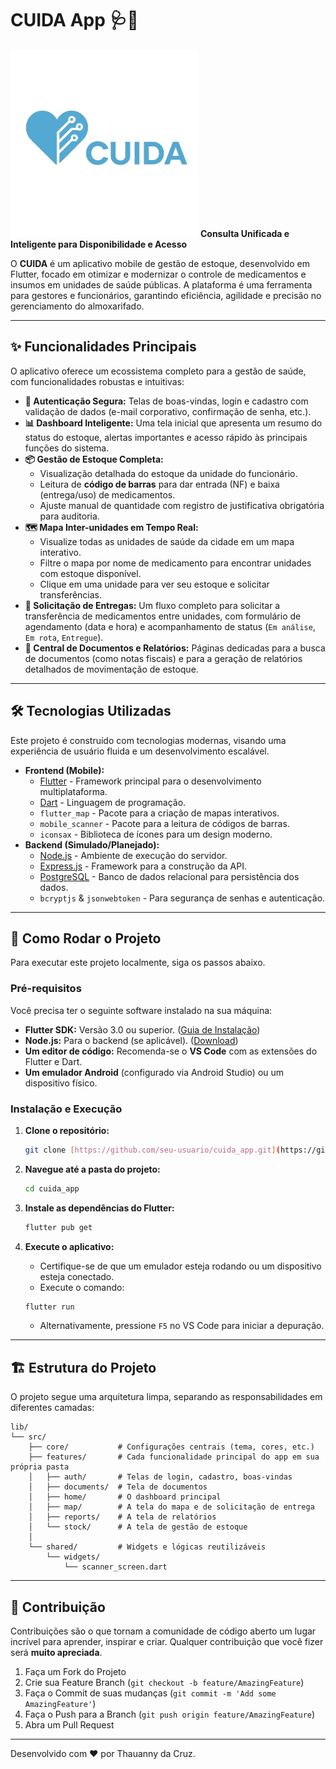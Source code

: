 # CUIDA App 🩺💙

<img src="assets/images/logo.png" alt="Logo do CUIDA" width="300"/> **Consulta Unificada e Inteligente para Disponibilidade e Acesso**

O **CUIDA** é um aplicativo mobile de gestão de estoque, desenvolvido em Flutter, focado em otimizar e modernizar o controle de medicamentos e insumos em unidades de saúde públicas. A plataforma é uma ferramenta para gestores e funcionários, garantindo eficiência, agilidade e precisão no gerenciamento do almoxarifado.

---

## ✨ Funcionalidades Principais

O aplicativo oferece um ecossistema completo para a gestão de saúde, com funcionalidades robustas e intuitivas:

* **📱 Autenticação Segura:** Telas de boas-vindas, login e cadastro com validação de dados (e-mail corporativo, confirmação de senha, etc.).
* **📊 Dashboard Inteligente:** Uma tela inicial que apresenta um resumo do status do estoque, alertas importantes e acesso rápido às principais funções do sistema.
* **📦 Gestão de Estoque Completa:**
    * Visualização detalhada do estoque da unidade do funcionário.
    * Leitura de **código de barras** para dar entrada (NF) e baixa (entrega/uso) de medicamentos.
    * Ajuste manual de quantidade com registro de justificativa obrigatória para auditoria.
* **🗺️ Mapa Inter-unidades em Tempo Real:**
    * Visualize todas as unidades de saúde da cidade em um mapa interativo.
    * Filtre o mapa por nome de medicamento para encontrar unidades com estoque disponível.
    * Clique em uma unidade para ver seu estoque e solicitar transferências.
* **🚚 Solicitação de Entregas:** Um fluxo completo para solicitar a transferência de medicamentos entre unidades, com formulário de agendamento (data e hora) e acompanhamento de status (`Em análise`, `Em rota`, `Entregue`).
* **📄 Central de Documentos e Relatórios:** Páginas dedicadas para a busca de documentos (como notas fiscais) e para a geração de relatórios detalhados de movimentação de estoque.

---

## 🛠️ Tecnologias Utilizadas

Este projeto é construído com tecnologias modernas, visando uma experiência de usuário fluida e um desenvolvimento escalável.

* **Frontend (Mobile):**
    * [Flutter](https://flutter.dev/) - Framework principal para o desenvolvimento multiplataforma.
    * [Dart](https://dart.dev/) - Linguagem de programação.
    * `flutter_map` - Pacote para a criação de mapas interativos.
    * `mobile_scanner` - Pacote para a leitura de códigos de barras.
    * `iconsax` - Biblioteca de ícones para um design moderno.
* **Backend (Simulado/Planejado):**
    * [Node.js](https://nodejs.org/) - Ambiente de execução do servidor.
    * [Express.js](https://expressjs.com/) - Framework para a construção da API.
    * [PostgreSQL](https://www.postgresql.org/) - Banco de dados relacional para persistência dos dados.
    * `bcryptjs` & `jsonwebtoken` - Para segurança de senhas e autenticação.

---

## 🚀 Como Rodar o Projeto

Para executar este projeto localmente, siga os passos abaixo.

### Pré-requisitos

Você precisa ter o seguinte software instalado na sua máquina:

* **Flutter SDK:** Versão 3.0 ou superior. ([Guia de Instalação](https://flutter.dev/docs/get-started/install))
* **Node.js:** Para o backend (se aplicável). ([Download](https://nodejs.org/))
* **Um editor de código:** Recomenda-se o **VS Code** com as extensões do Flutter e Dart.
* **Um emulador Android** (configurado via Android Studio) ou um dispositivo físico.

### Instalação e Execução

1.  **Clone o repositório:**
    ```sh
    git clone [https://github.com/seu-usuario/cuida_app.git](https://github.com/seu-usuario/cuida_app.git)
    ```

2.  **Navegue até a pasta do projeto:**
    ```sh
    cd cuida_app
    ```

3.  **Instale as dependências do Flutter:**
    ```sh
    flutter pub get
    ```

4.  **Execute o aplicativo:**
    * Certifique-se de que um emulador esteja rodando ou um dispositivo esteja conectado.
    * Execute o comando:
    ```sh
    flutter run
    ```
    * Alternativamente, pressione `F5` no VS Code para iniciar a depuração.

---

## 🏗️ Estrutura do Projeto

O projeto segue uma arquitetura limpa, separando as responsabilidades em diferentes camadas:

```
lib/
└── src/
    ├── core/           # Configurações centrais (tema, cores, etc.)
    ├── features/       # Cada funcionalidade principal do app em sua própria pasta
    │   ├── auth/       # Telas de login, cadastro, boas-vindas
    │   ├── documents/  # Tela de documentos
    │   ├── home/       # O dashboard principal
    │   ├── map/        # A tela do mapa e de solicitação de entrega
    │   ├── reports/    # A tela de relatórios
    │   └── stock/      # A tela de gestão de estoque
    │
    └── shared/         # Widgets e lógicas reutilizáveis
        └── widgets/
            └── scanner_screen.dart
```

---

## 🤝 Contribuição

Contribuições são o que tornam a comunidade de código aberto um lugar incrível para aprender, inspirar e criar. Qualquer contribuição que você fizer será **muito apreciada**.

1.  Faça um Fork do Projeto
2.  Crie sua Feature Branch (`git checkout -b feature/AmazingFeature`)
3.  Faça o Commit de suas mudanças (`git commit -m 'Add some AmazingFeature'`)
4.  Faça o Push para a Branch (`git push origin feature/AmazingFeature`)
5.  Abra um Pull Request

---

Desenvolvido com ❤️ por Thauanny da Cruz.

